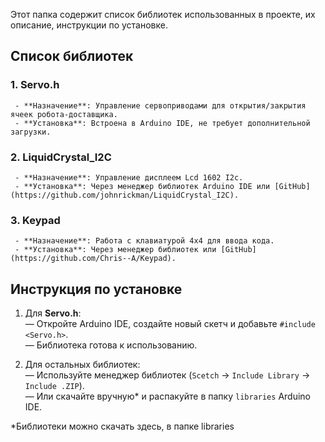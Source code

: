 Этот папка содержит список библиотек использованных в проекте, их описание, инструкции по установке.
## Список библиотек

  ### 1. **Servo.h**
     - **Назначение**: Управление сервоприводами для открытия/закрытия ячеек робота-доставщика.
     - **Установка**: Встроена в Arduino IDE, не требует дополнительной загрузки.

  ### 2. **LiquidCrystal_I2C**
     - **Назначение**: Управление дисплеем Lcd 1602 I2c.
     - **Установка**: Через менеджер библиотек Arduino IDE или [GitHub](https://github.com/johnrickman/LiquidCrystal_I2C).

  ### 3. **Keypad**
     - **Назначение**: Работа с клавиатурой 4x4 для ввода кода.
     - **Установка**: Через менеджер библиотек или [GitHub](https://github.com/Chris--A/Keypad).

## Инструкция по установке
  1. Для **Servo.h**:  
     — Откройте Arduino IDE, создайте новый скетч и добавьте `#include <Servo.h>`.  
     — Библиотека готова к использованию.  

  2. Для остальных библиотек:  
     — Используйте менеджер библиотек (`Scetch` → `Include Library` → `Include .ZIP`).  
     — Или скачайте вручную* и распакуйте в папку `libraries` Arduino IDE.
   
*Библиотеки можно скачать здесь, в папке libraries

